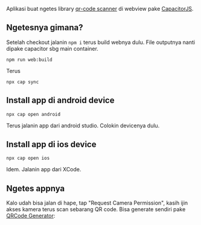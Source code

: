 Aplikasi buat ngetes library [qr-code scanner](https://blog.minhazav.dev/research/html5-qrcode.html) di webview pake [CapacitorJS](https://capacitorjs.com/).

## Ngetesnya gimana?

Setelah checkout jalanin `npm i` terus build webnya dulu. File outputnya nanti dipake capacitor sbg main container.

```
npm run web:build
```

Terus

```
npx cap sync
```

## Install app di android device

```
npx cap open android
```

Terus jalanin app dari android studio. Colokin devicenya dulu.

## Install app di ios device

```
npx cap open ios
```

Idem. Jalanin app dari XCode. 

## Ngetes appnya

Kalo udah bisa jalan di hape, tap "Request Camera Permission", kasih ijin akses kamera terus scan sebarang QR code. Bisa generate sendiri pake [QRCode Generator](https://www.the-qrcode-generator.com/): 